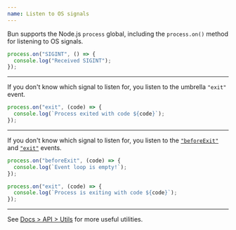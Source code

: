 ```yaml
---
name: Listen to OS signals
---
```


Bun supports the Node.js `process` global, including the `process.on()` method for listening to OS signals.

```ts
process.on("SIGINT", () => {
  console.log("Received SIGINT");
});
```

---

If you don't know which signal to listen for, you listen to the umbrella `"exit"` event.

```ts
process.on("exit", (code) => {
  console.log(`Process exited with code ${code}`);
});
```

---

If you don't know which signal to listen for, you listen to the [`"beforeExit"`](https://nodejs.org/api/process.html#event-beforeexit) and [`"exit"`](https://nodejs.org/api/process.html#event-exit) events.

```ts
process.on("beforeExit", (code) => {
  console.log(`Event loop is empty!`);
});

process.on("exit", (code) => {
  console.log(`Process is exiting with code ${code}`);
});
```

---

See [Docs > API > Utils](/docs/api/utils) for more useful utilities.

